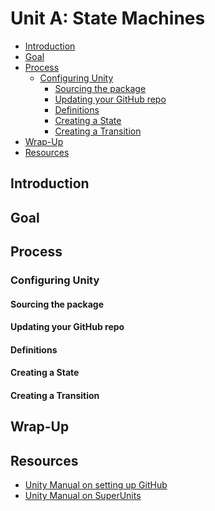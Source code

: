 # Unit A: State Machines

<!-- TOC START min:2 max:4 link:true asterisk:false update:true -->
- [Introduction](#introduction)
- [Goal](#goal)
- [Process](#process)
  - [Configuring Unity](#configuring-unity)
    - [Sourcing the package](#sourcing-the-package)
    - [Updating your GitHub repo](#updating-your-github-repo)
    - [Definitions](#definitions)
    - [Creating a State](#creating-a-state)
    - [Creating a Transition](#creating-a-transition)
- [Wrap-Up](#wrap-up)
- [Resources](#resources)
<!-- TOC END -->

## Introduction



## Goal



## Process

### Configuring Unity

#### Sourcing the package

#### Updating your GitHub repo

#### Definitions

#### Creating a State

#### Creating a Transition

## Wrap-Up

## Resources

- [Unity Manual on setting up GitHub](https://docs.unity3d.com/2019.3/Documentation/Manual/bolt-version-control.html)
- [Unity Manual on SuperUnits](https://docs.unity3d.com/2019.3/Documentation/Manual/bolt-super-units.html)
